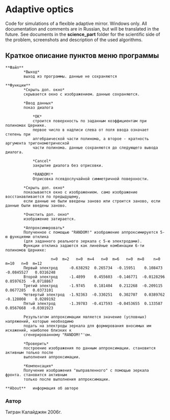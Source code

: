 # Adaptive optics

Code for simulations of a flexible adaptive mirror. Windows only. All documentation and comments are in Russian, but will be translated in the future. 
See documents in the **science_part** folder for the scientific side of the problem, screenshots and description of the used algorithms.

## Краткое описание пунктов меню программы
```
**Файл**
		*Выход*
		выход из программы. данные не сохраняются
		
**Функции**
		*Скрыть доп. окно*
		скрывается окно с изображением. данные сохраняются.

		*Ввод данных*
		показ диалога
			
			*ОК*
			строится поверхность по заданным коэффициентам при полиномах Цернике.
			первое число в надписи слева от поля ввода означает степень при 
			алгебраической части полинома, а второе - кратность аргумента тригонометрической
			части полинома. данные сохраняются до следующего вывода диалога.
			
			*Cancel*
			закрытие диалога без отрисовки.
			
			*RANDOM!*
			Отрисовка псевдослучайной симметричной поверхности. 

		*Скрыть доп. окно*
		показывается окно с изображением. само изображение восстанавливается по предыдущему,
		если данные не были введены заново или строится заново, если данные были введены заново.

		*Очистить доп. окно*
		изображение затирается.

		*Аппроксимировать*
		Полученное с помощью "RANDOM!" изображение аппроксимируется 5-ю функциями отклика 
		(для заданного реального зеркала с 5-ю электродами).
		Функции отклика задаются как линейные комбинации 6-ти полиномов Цернике:

					n=0  m=2   n=0  m=4   n=0  m=6   n=0  m=8    n=0  m=10   n=0  m=12
		Первый электрод		-0.638292  0.265734  -0.15951    0.108473   -0.0845527   0.0316248
		Второй электрод		-1.4899    0.455603  -0.146771  -0.0128296   0.0597635  -0.0718867
		Третий электрод		-1.9745    0.181404   0.212268  -0.209115    0.0677285   0.0373101
		Четвертый электрод	-1.92363  -0.330251   0.302707   0.0389762  -0.128008    0.0289192
		Пятый электрод		-1.39783  -0.417593  -0.0453655  0.133587    0.0567668  -0.0301923
  
		Результатом аппроксимации является значение (условных) напряжений, которые необходимо 
		подать на электроды зеркала для формирования вносимых им искажений, наиболее близких к 
		сгенерированному "RANDOM!"'ом.

		*Проверить*
		построение изображения по данным аппроксимации. становится активным только после 
		выполнения аппроксимации.

		*Компенсация*
		Получение изображения "выправленного" с помощью зеркала фронта. становится активным 
		только после выполнения аппроксимации.

**About**	информация об авторе
```

### Автор
Тигран Калайджян 2006г.
